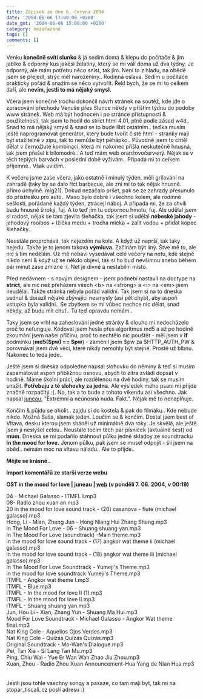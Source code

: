 ```yaml
---
title: Zápisek ze dne 6. června 2004
date: '2004-06-06 17:00:00 +0200'
date_gmt: '2004-06-06 15:00:00 +0200'
category: nezařazené
tags: []
comments: []
---
```

<p>Venku <strong>konečně svítí slunko</strong> &amp; já sedím doma &amp; klepu do počítače &amp; jím jablko &amp; odporný kus jakési  želatiny, který se mi válí doma už dva týdny. Je odporný, ale mám potřebu něco sníst, tak jím. Není to z hladu,  na obědě jsem se přejedl, strýc měl narozeniny.. Rodinná oslava. Sedím u počítače prakticky pořád &amp; snažím se  něco vytvořit. Řekl bych, že se mi to celkem daří, ale <strong>nevím, jestli to má nějaký smysl.</strong></p>
<p>Včera jsem konečně trochu dokončil návrh stránek na soutěž, kde jde o zpracování přechodu Venuše přes Slunce  někdy v příštím týdnu do podoby www stránek. Web má být hodnocen i po stránce přístupnosti &amp; použitelnosti,  tak jsem to hodil do strict html 4.01, plně podle zásad w4d.. Snad to má nějaký smysl &amp; snad se to bude líbit  ostatním.. teďka musím ještě naprogramovat generátor, který bude tvořit čisté html - stránky mají být stažitelné  v zipu, tak to nemůže být péhápko.. Původně jsem to chtěl dělat v černožluté kombinaci, která mi nakonec přišla  neskutečně hnusná, tak jsem přešel k bílomodré.. A teď mám web oranžovočervený. Nějak se v těch teplých barvách  v poslední době vyžívám.. Připadá mi to celkem příjemné.. Však uvidím..</p>
<p>K večeru jsme zase včera, jako ostatně i minulý týden, měli grilování na zahradě (taky by se dalo říct barbecue,  ale zní mi to tak nějak hnusně. přímo úchylně. mig21). Dokud nezačalo pršet, pak se ze zahrady přesunulo do  přístřešku pro auto.. Maso bylo dobré i všechno kolem, ale rodinné sešlosti, pořádané každý týden, ztrácejí náboj.  A připadá mi, že za chvíli budu hnusně široký, fuj. A to teď jím tu odpornou hmotu, fuj. Ale udělal jsem si radost,  nějak se tam zjevila šlehačka, tak jsem si udělal <strong>nebeské jahody</strong> - jahodový rooibos + lžička medu + trocha mléka +  zalít vodou + přidat kopec šlehačky..</p>
<p>Neustále proprchává, tak nejezdím na kole. A když už neprší, tak taky nejedu. Takže je to jenom taková <strong>výmluva.</strong>  Začínám být líný. Štve mě to, ale nic s tím nedělám. Už mě nebaví vysedávat celé večery na netu, kde stejně nikdo  není &amp; když už se někdo objeví, tak si ho buď nevšimnu anebo během pár minut zase zmizne :(. Net je divné a  nestabilní místo.</p>
<p>Před nedávnem - s novým designem - jsem podnebí nastavil na doctype na <strong>strict,</strong> ale nic než  přeházení všech &lt;b&gt; na &lt;strong&gt; a &lt;i&gt; na &lt;em&gt; jsem neudělal. Takže stránka nebyla pořád  validní. Tak jsem si na to dneska sednul &amp; dorazil nějaké zbývající nesmysly (asi pět chyb), aby aspoň vstupka  byla validní.. Se zbytkem se mi vůbec nechce nic dělat, snad někdy, až budu mít chuť.. Tu teď opravdu nemám..</p>
<p>Taky jsem se vrhl na zaheslování jedné stránky &amp; dlouho mi nedocházelo proč to nefunguje. Kódoval jsem  hesla přes algoritmus md5 a až po hodině zkoumání jsem našel příčinu, proč to nechtělo nic pouštět - měl  jsem v <strong>if</strong> podmínku (<strong>md5($pw) == $pw</strong>) - zaměnil jsem $pw za $HTTP_AUTH_PW &amp; porovnával jsem dvě věci, které  nikdy nemohly být stejné. Prostě už blbnu. Nakonec to teda jede..</p>
<p>Ještě jsem si dneska odpoledne napsal slohovku do něminy &amp; teď si musím zapamatovat aspoň přibližnou osnovu,  abych to zítra zvládl dopsat v hodině. Máme školní práci, ale rozdělenou na dvě hodiny, tak se musím snažit.  <strong>Potřebuju z té slohovky za jedna.</strong> Ale výsledek mého psaní mi přijde značně rozpačitý :(. No, tak a to bude z tohoto  víkendu asi všechno. Jak napsal <a href="http://juneau.wz.cz">juneau</a>, &quot;Extrémní a neúnosná nuda. Fakt.&quot;.  Nějak mě to nenaplńuje.</p>
<p>Končím &amp; půjdu se oholit.. zajdu si do kostela &amp; pak do filmáku.. Kde nebude nikdo. Možná Saša, slamák  jeden. Loučím se &amp; končím. Dostal jsem best of Vltava, desku kterou jsem sháněl už minimálně dva roky. Je skvělá,  ale ještě jsem ji neslyšel celou.. Neustále točím těch pár písniček (aktuálně šest) od <strong>múm</strong>. Dneska se mi  podařilo stáhnout půlku jedné skladby ze soundtracku <strong>In the mood for love.</strong> Jenom půlku, pak jsem se musel  odpojit - šli jsem na oběd.. nemám moc na vltavu náladu.. Ale to přijde..</p>
<p><strong>Mějte se krásně..</strong></p>
<div class="import-komentaru">
<p><strong>Import komentářů ze starší verze webu</strong></p>
<div class="comment">
<p style="font-weight:bold"><span class="compredmet">OST in the mood for love</span> | <span class="comname">juneau</span> |  <a href="http://juneau.wz.cz">web</a> (v&nbsp;pondělí&nbsp;7.&nbsp;06.&nbsp;2004,&nbsp;v&nbsp;00:19)</p>
<p>04 - Michael Galasso - ITMFL I.mp3 <br> 08- Radio zhou xuan an.mp3 <br> 20 in the mood for love sound track - (20) casanova - flute (michael galasso).mp3 <br> Hong, Li - Mian, Zheng Jun - Hong Niang Hui Zhang Sheng.mp3 <br> In The Mood For Love - 06 - Shuang shuang yan.mp3 <br> In The Mood For Love (soundtrack) -Main theme.mp3 <br> in the mood for love sound track - (17) angkor wat theme ii (michael galasso).mp3 <br> in the mood for love sound track - (18) angkor wat theme iii (michael galasso).mp3 <br> In The Mood For Love Soundtrack - Yumeji's Theme.mp3 <br> in the mood for love soundtrack Yumeji's Theme.mp3 <br> ITMFL - Angkor wat theme I.mp3 <br> ITMFL - Blue.mp3 <br> ITMFL - In the mood for love II (1).mp3 <br> ITMFL - In the mood for love II.mp3 <br> ITMFL - Shuang shuang yan.mp3 <br> Jun, Hou Li - Xian, Zhang Yun - Shuang Ma Hui.mp3 <br> Mood For Love Soundtrack - Michael Galasso - Angkor Wat theme final.mp3 <br> Nat King Cole - Aquellos Ojos Verdes.mp3 <br> Nat King Cole - Quizás Quizás Quizás.mp3 <br> Original Soundtrack - Mo-Wan's Dialogue.mp3 <br> Pei, Tan Xia - Si Lang Tan Mu.mp3 <br> Ping, Chiu Wai - Yue Er Wan Wan Zhao Jiu Zhou.mp3 <br> Xuan, Zhou - Radio Zhou Xuan Announcement-Hua Yang de Nian Hua.mp3 <br>  <br>  <br> Jestli jsou tohle vsechny songy a pasaze, co tam maji byt, tak mi na stopar_tiscali_cz posli adresu :) </p>
</div>
</div>
